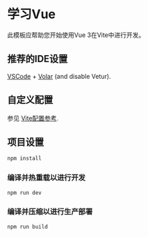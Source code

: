 # 学习Vue

此模板应帮助您开始使用Vue 3在Vite中进行开发。

## 推荐的IDE设置

[VSCode](https://code.visualstudio.com/) + [Volar](https://marketplace.visualstudio.com/items?itemName=Vue.volar) (and disable Vetur).

## 自定义配置

参见 [Vite配置参考](https://vitejs.dev/config/).

## 项目设置

```sh
npm install
```

### 编译并热重载以进行开发

```sh
npm run dev
```

### 编译并压缩以进行生产部署

```sh
npm run build
```
